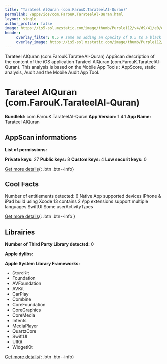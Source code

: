 ```yaml
---
title: "Tarateel AlQuran (com.FarouK.TarateelAl-Quran)"
permalink: /apps/ios/com.FarouK.TarateelAl-Quran.html
layout: single
author_profile: false
image: https://is5-ssl.mzstatic.com/image/thumb/Purple112/v4/d9/41/e0/d941e09f-cfd5-03fd-8269-de23d88c68a2/AppIcon-0-0-1x_U007emarketing-0-0-0-7-0-0-85-220.png/512x512bb.jpg
header: 
     overlay_filter: 0.5 # same as adding an opacity of 0.5 to a black background
     overlay_image: https://is5-ssl.mzstatic.com/image/thumb/Purple112/v4/d9/41/e0/d941e09f-cfd5-03fd-8269-de23d88c68a2/AppIcon-0-0-1x_U007emarketing-0-0-0-7-0-0-85-220.png/512x512bb.jpg
---
```

Tarateel AlQuran (com.FarouK.TarateelAl-Quran) AppScan description of the content of the iOS application Tarateel AlQuran (com.FarouK.TarateelAl-Quran). This analysis is based on the Mobile App Tools : AppScore, static analysis, Audit and the Mobile Audit App Tool.

# Tarateel AlQuran (com.FarouK.TarateelAl-Quran)

**BundleId:** com.FarouK.TarateelAl-Quran
**App Version:** 1.4.1
**App Name:** Tarateel AlQuran


## AppScan informations 

**List of permissions:** 
  
  
**Private keys:** 27
**Public keys:** 8
**Custom keys:** 4
**Low securit keys:** 0
  
[Get more details](/pricing.html){: .btn .btn--info}

## Cool Facts

Number of entitlements detected: 6
Native App
supported devices iPhone & iPad
build using Xcode 13
contains 2 App extensions
support multiple languages
SwiftUI
Some userActivityTypes
  
[Get more details](/pricing.html){: .btn .btn--info }

## Librairies 
**Number of Third Party Library detected:** 0


**Apple dylibs:**


**Apple System Library Frameworks:**
- StoreKit
- Foundation
- AVFoundation
- AVKit
- CarPlay
- Combine
- CoreFoundation
- CoreGraphics
- CoreMedia
- Intents
- MediaPlayer
- QuartzCore
- SwiftUI
- UIKit
- WidgetKit


  
[Get more details](/pricing.html){: .btn .btn--info}

